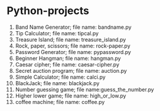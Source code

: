 # Python-projects
1. Band Name Generator; file name: bandname.py
2. Tip Calculator; file name: tipcal.py
3. Treasure Island; file name: treasure_island.py
4. Rock, paper, scissors; file name: rock-paper.py
5. Password Generator; file name: pypassword.py
6. Beginner Hangman; file name: hangman.py
7. Caesar cipher; file name: caesar-cipher.py
8. Secret auction program; file name: auction.py
9. Simple Calculator; file name: calci.py
10. BlackJack; file name: blackjack.py
11. Number guessing game; file name:guess_the_number.py
12. Higher lower game; file name: high_or_low.py
13. coffee machine; file name: coffee.py
